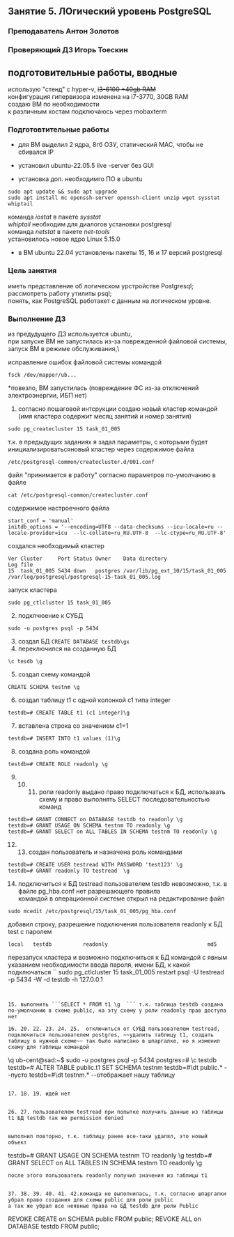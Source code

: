 ## Занятие 5. ЛОгический уровень PostgreSQL
### Преподаватель Антон Золотов
### Проверяющий ДЗ Игорь Тоескин

## подготовительные работы, вводные

использую "стенд" с hyper-v, ~~i3-6100 +40gb RAM~~\
конфигурация гипервизора изменена на i7-3770, 30GB RAM\
создаю ВМ по необходимости\
к различным хостам подключаюсь через mobaxterm

### Подготовтительные работы
* для ВМ выделил 2 ядра, 8гб ОЗУ, статический MAC, чтобы не сбивался IP

* установил ubuntu-22.05.5 live -server без GUI

* установка доп. необходимго ПО в ubuntu

```sudo apt update && sudo apt upgrade```\
```sudo apt install mc openssh-server openssh-client unzip wget sysstat whiptail```

команда _iostat_ в пакете _sysstat_\
_whiptail_ необходим для диалогов установки postgresql\
команда _netstat_ в пакете _net-tools_\
установилось новое ядро Linux 5.15.0

* в ВМ ubuntu 22.04 установлены пакеты 15, 16 и 17 версий postgresql


### Цель занятия

иметь представление об логическом урстройстве Postgresql;\
рассмотреть работу утилиты psql;\
понять, как PostgreSQL работакет с данным на логическом уровне.


### Выполнение ДЗ

из предудущего ДЗ используется ubuntu,\
при запуске ВМ не запустилась из-за поврежденной файловой системы,\
запуск ВМ в режиме обслуживания,\

исправление ошибок файловой системы командой
```
fsck /dev/mapper/ub...
```
*повезло, ВМ запустилась (повреждение ФС из-за отключений электроэнергии, ИБП нет)



1. согласно пошаговой интсрукции создаю новый кластер командой (имя кластера содержит месяц занятий и номер занятия)
```
sudo pg_createcluster 15 task_01_005
```
т.к.  в предыдущих заданиях я задал параметры, с которыми будет инициализироватьсяновый кластер через содержимое файла
```
/etc/postgresql-common/createcluster.d/001.conf
```
файл "принимается в работу" согласно параметров по-умолчанию в файле
```
cat /etc/postgresql-common/createcluster.conf
```
содержимое настроечного файла
```
start_conf = 'manual'
initdb_options = '--encoding=UTF8 --data-checksums --icu-locale=ru --locale-provider=icu  --lc-collate=ru_RU.UTF-8  --lc-ctype=ru_RU.UTF-8'
```

создался необходимый кластер
```
Ver Cluster     Port Status Owner    Data directory                    Log file
15  task_01_005 5434 down   postgres /var/lib/pg_ext_10/15/task_01_005 /var/log/postgresql/postgresql-15-task_01_005.log
```

запуск кластера
```
sudo pg_ctlcluster 15 task_01_005
```

2. подклчюение к СУБД
```
sudo -u postgres psql -p 5434
```


3. создал БД
``
CREATE DATABASE testdb\gx
``
4. переключился на созданную БД
```
\c tesdb \g
```

5. создал схему командой
```
CREATE SCHEMA testnm \g
```

6. создал таблицу t1 с одной колонкой c1 типа integer
```
testdb=# CREATE TABLE t1 (c1 integer)\g
```

7. вставлена строка со значением c1=1
```
testdb=# INSERT INTO t1 values (1)\g

```

8. создана роль командой
```
testdb=# CREATE ROLE readonly \g

```

9. 10. 11. роли readonly выдано право подключаться к БД, использвать схему и право выполнять SELECT последовательностью команд
```
testdb=# GRANT CONNECT on DATABASE testdb to readonly \g
testdb=# GRANT USAGE ON SCHEMA testnm TO readonly \g
testdb=# GRANT SELECT on ALL TABLES IN SCHEMA testnm TO readonly \g

```


12. 13. создан пользователь и назначена роль командами
```
testdb=# CREATE USER testread WITH PASSWORD 'test123' \g
testdb=# GRANT readonly TO testread  \g

```

14. подключиться к БД testread пользователем testdb невозможно, т.к. в файле pg_hba.conf нет разрешающего правила\
командой в операционной системе открыл на редактирование файл
```
sudo mcedit /etc/postgresql/15/task_01_005/pg_hba.conf
```

добавил строку, разрешение подключения пользователя readonly к БД test с паролем
```
local   testdb          readonly                                md5
```

перезапуск кластера и возможно подключиться к БД командой с явным указанием необходимости ввода пароля, имени БД, к какой подключаться 
``
sudo pg_ctlcluster 15 task_01_005 restart
psql -U testread -p 5434 -W -d testdb -h 127.0.0.1
```


15. выполнить ```SELECT * FROM t1 \g  ``` т.к. таблица testdb создана по-умолчанию в схеме public, на эту схему у роли readonly прав доступа нет

16. 20. 22. 23. 24. 25.  отключиться от СУБД пользователем testread, подключиться пользователем postgres, ~~удалить таблицу t1, создать таблицу в нужной схеме~~ так было написано в шпаргалке, но я изменил схему для таблицы командой

```
\q
ub-cent@sad:~$ sudo -u postgres psql -p 5434
postgres=# \c testdb
testdb=# ALTER TABLE public.t1 SET SCHEMA testnm
testdb=#\dt public.*   --пусто
testdb=#\dt testnm.*   --отображает нашу таблицу
```

17. 18. 19. идей нет


26. 27. пользователем testread при попытке получить данные из таблицы t1 БД testdb так же permission denied


выполнил повторно, т.к. таблицу ранее все-таки удалял, это новый объект
```
testdb=# GRANT USAGE ON SCHEMA testnm TO readonly \g
testdb=# GRANT SELECT on ALL TABLES IN SCHEMA testnm TO readonly \g

```
после этого пользователь readonly получил значения из таблицы t1


37. 38. 39. 40. 41. 42.команда не выполнилась, т.к. согласно шпаргалки убрал право создания для схемы public для роли public
а так же убрал все неявные права на БД testdb для роли Public
```
REVOKE CREATE on SCHEMA public FROM public; 
REVOKE ALL on DATABASE testdb FROM public; 
```

